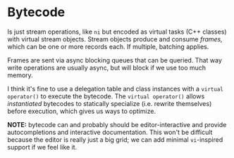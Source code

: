# Bytecode
Is just stream operations, like `ni` but encoded as virtual tasks (C++ classes) with virtual stream objects. Stream objects produce and consume _frames,_ which can be one or more records each. If multiple, batching applies.

Frames are sent via async blocking queues that can be queried. That way write operations are usually async, but will block if we use too much memory.

I think it's fine to use a delegation table and class instances with a `virtual operator()` to execute the bytecode. The `virtual operator()` allows _instantiated_ bytecodes to statically specialize (i.e. rewrite themselves) before execution, which gives us ways to optimize.

**NOTE:** bytecode can and probably should be editor-interactive and provide autocompletions and interactive documentation. This won't be difficult because the editor is really just a big grid; we can add minimal `vi`-inspired support if we feel like it.
